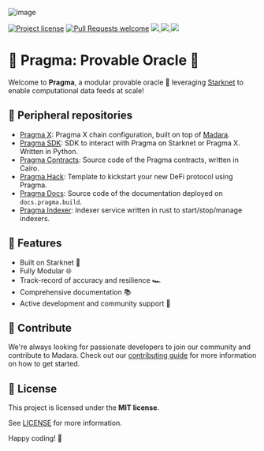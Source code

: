 <!-- markdownlint-disable -->

![image](https://github.com/Astraly-Labs/Pragma/assets/12902455/45243fd4-5a1d-4b85-864f-2ceca50c7f79)

<!-- markdownlint-restore -->

[![Project license](https://img.shields.io/github/license/Astraly-Labs/Pragma.svg?style=flat-square)](LICENSE)
[![Pull Requests welcome](https://img.shields.io/badge/PRs-welcome-ff69b4.svg?style=flat-square)](https://github.com/Astraly-Labs/Pragma/issues?q=is%3Aissue+is%3Aopen+label%3A%22help+wanted%22)
<a href="https://twitter.com/PragmaOracle">
<img src="https://img.shields.io/twitter/follow/PragmaOracle?style=social"/>
</a> <a href="https://github.com/Astraly-Labs/Pragma">
<img src="https://img.shields.io/github/stars/Astraly-Labs/Pragma?style=social"/>
</a> <a href="https://docs.pragma.build/">
<img src="https://img.shields.io/badge/Documentation-Website-yellow"/> </a>

# 🧩 Pragma: Provable Oracle 💚

Welcome to **Pragma**, a modular provable oracle 🧩 leveraging [Starknet](https://www.starknet.io/)
to enable computational data feeds at scale!

## 📣 Peripheral repositories

- [Pragma X](https://github.com/Astraly-Labs/pragma-x): Pragma X chain configuration, built on top of [Madara](https://github.com/keep-starknet-strange/madara).
- [Pragma SDK](https://github.com/Astraly-Labs/pragma-sdk): SDK to interact with Pragma on Starknet or Pragma X. Written in Python.
- [Pragma Contracts](https://github.com/Astraly-Labs/pragma-oracle): Source code of the Pragma contracts, written in Cairo.
- [Pragma Hack](https://github.com/Astraly-Labs/pragma-hack): Template to kickstart your new DeFi protocol using Pragma.
- [Pragma Docs](https://github.com/Astraly-Labs/pragma-docs): Source code of the documentation deployed on `docs.pragma.build`.
- [Pragma Indexer](https://github.com/Astraly-Labs/indexer-service): Indexer service written in rust to start/stop/manage indexers.

## 🌟 Features

- Built on Starknet 🐺
- Fully Modular 🌐
- Track-record of accuracy and resilience 🏎️
- Comprehensive documentation 📚
- Active development and community support 🤝

## 🤝 Contribute

We're always looking for passionate developers to join our community and
contribute to Madara. Check out our [contributing guide](./docs/CONTRIBUTING.md)
for more information on how to get started.

## 📖 License

This project is licensed under the **MIT license**.

See [LICENSE](LICENSE) for more information.

Happy coding! 🎉
